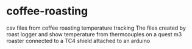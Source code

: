 # coffee-roasting
csv files from coffee roasting temperature tracking
The files created by roast logger and show temperature from thermcouples on a quest m3 roaster 
connected to a TC4 shield attached to an arduino
